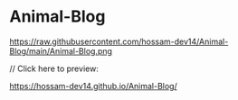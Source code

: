 # Animal-Blog


https://raw.githubusercontent.com/hossam-dev14/Animal-Blog/main/Animal-Blog.png



// Click here to preview:

https://hossam-dev14.github.io/Animal-Blog/
